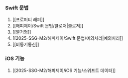 ### Swift 문법
1. [[프로퍼티 래퍼]]
2. [[해피제이/Swift 문법/클로저|클로저]]
3. [[열거형]]
4. [[2025-SSG-M2/해피제이/Swift 문법/예외처리|예외처리]]
5. [[비동기통신]]

### iOS 기능
1. [[2025-SSG-M2/해피제이/iOS 기능/스위프트 데이터]]